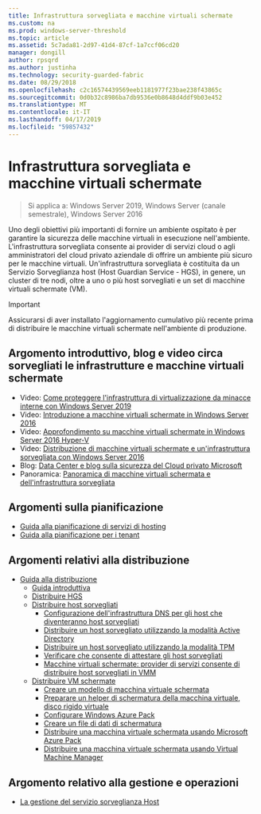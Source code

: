 ```yaml
---
title: Infrastruttura sorvegliata e macchine virtuali schermate
ms.custom: na
ms.prod: windows-server-threshold
ms.topic: article
ms.assetid: 5c7ada81-2d97-41d4-87cf-1a7ccf06cd20
manager: dongill
author: rpsqrd
ms.author: justinha
ms.technology: security-guarded-fabric
ms.date: 08/29/2018
ms.openlocfilehash: c2c16574439569eeb1181977f23bae238f43865c
ms.sourcegitcommit: 0d0b32c8986ba7db9536e0b8648d4ddf9b03e452
ms.translationtype: MT
ms.contentlocale: it-IT
ms.lasthandoff: 04/17/2019
ms.locfileid: "59857432"
---
```

# <a name="guarded-fabric-and-shielded-vms"></a>Infrastruttura sorvegliata e macchine virtuali schermate

>Si applica a: Windows Server 2019, Windows Server (canale semestrale), Windows Server 2016

Uno degli obiettivi più importanti di fornire un ambiente ospitato è per garantire la sicurezza delle macchine virtuali in esecuzione nell'ambiente. L'infrastruttura sorvegliata consente ai provider di servizi cloud o agli amministratori del cloud privato aziendale di offrire un ambiente più sicuro per le macchine virtuali. Un'infrastruttura sorvegliata è costituita da un Servizio Sorveglianza host (Host Guardian Service - HGS), in genere, un cluster di tre nodi, oltre a uno o più host sorvegliati e un set di macchine virtuali schermate (VM).

> [!IMPORTANT]
> Assicurarsi di aver installato l'aggiornamento cumulativo più recente prima di distribuire le macchine virtuali schermate nell'ambiente di produzione.

## <a name="videos-blog-and-overview-topic-about-guarded-fabrics-and-shielded-vms"></a>Argomento introduttivo, blog e video circa sorvegliati le infrastrutture e macchine virtuali schermate

- Video: [Come proteggere l'infrastruttura di virtualizzazione da minacce interne con Windows Server 2019](https://myignite.techcommunity.microsoft.com/sessions/64690)
- Video: [Introduzione a macchine virtuali schermate in Windows Server 2016](https://channel9.msdn.com/Shows/Mechanics/Introduction-to-Shielded-Virtual-Machines-in-Windows-Server-2016)
- Video: [Approfondimento su macchine virtuali schermate in Windows Server 2016 Hyper-V](https://channel9.msdn.com/events/Ignite/2016/BRK3124)
- Video: [Distribuzione di macchine virtuali schermate e un'infrastruttura sorvegliata con Windows Server 2016](https://mva.microsoft.com/en-US/training-courses/deploying-shielded-vms-and-a-guarded-fabric-with-windows-server-2016-17131?l=WFLef7vUD_4604300474)
- Blog: [Data Center e blog sulla sicurezza del Cloud privato Microsoft](https://blogs.technet.microsoft.com/datacentersecurity/)
- Panoramica: [Panoramica di macchine virtuali schermata e dell'infrastruttura sorvegliata](Guarded-Fabric-and-Shielded-VMs.md)

## <a name="planning-topics"></a>Argomenti sulla pianificazione

- [Guida alla pianificazione di servizi di hosting](guarded-fabric-planning-for-hosters.md)
- [Guida alla pianificazione per i tenant](guarded-fabric-shielded-vm-planning-for-tenants.md)

## <a name="deployment-topics"></a>Argomenti relativi alla distribuzione

- [Guida alla distribuzione](guarded-fabric-deploying-hgs-overview.md)
    - [Guida introduttiva](guarded-fabric-deployment-overview.md)
    - [Distribuire HGS](guarded-fabric-setting-up-the-host-guardian-service-hgs.md)
    - [Distribuire host sorvegliati](guarded-fabric-configure-hgs-with-authorized-hyper-v-hosts.md)
        - [Configurazione dell'infrastruttura DNS per gli host che diventeranno host sorvegliati](guarded-fabric-configuring-fabric-dns.md)
        - [Distribuire un host sorvegliato utilizzando la modalità Active Directory](guarded-fabric-admin-trusted-attestation-creating-a-security-group.md)
        - [Distribuire un host sorvegliato utilizzando la modalità TPM](guarded-fabric-tpm-trusted-attestation-capturing-hardware.md)
        - [Verificare che consente di attestare gli host sorvegliati](guarded-fabric-confirm-hosts-can-attest-successfully.md)
        - [Macchine virtuali schermate: provider di servizi consente di distribuire host sorvegliati in VMM](https://technet.microsoft.com/system-center-docs/vmm/scenario/guarded-hosts)
    - [Distribuire VM schermate](guarded-fabric-configuration-scenarios-for-shielded-vms-overview.md)
        - [Creare un modello di macchina virtuale schermata](guarded-fabric-create-a-shielded-vm-template.md)
        - [Preparare un helper di schermatura della macchina virtuale, disco rigido virtuale](guarded-fabric-vm-shielding-helper-vhd.md)
        - [Configurare Windows Azure Pack](guarded-fabric-hoster-sets-up-windows-azure-pack.md)
        - [Creare un file di dati di schermatura](guarded-fabric-tenant-creates-shielding-data.md)
        - [Distribuire una macchina virtuale schermata usando Microsoft Azure Pack](guarded-fabric-shielded-vm-windows-azure-pack.md)
        - [Distribuire una macchina virtuale schermata usando Virtual Machine Manager](guarded-fabric-tenant-deploys-shielded-vm-using-vmm.md)

## <a name="operations-and-management-topic"></a>Argomento relativo alla gestione e operazioni

- [La gestione del servizio sorveglianza Host](guarded-fabric-manage-hgs.md)

